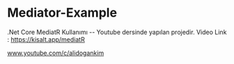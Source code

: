 # Mediator-Example
.Net Core MediatR Kullanımı -- Youtube dersinde yapılan projedir. Video Link : https://kisalt.app/mediatR


www.youtube.com/c/alidogankim
